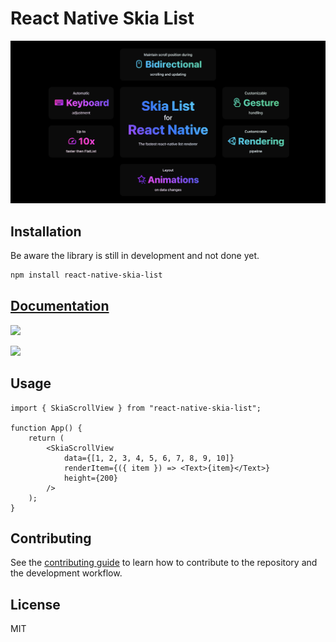 <!-- ![](./docs/static/img/banner-dark.png#gh-dark-mode-only)
![](./docs/static/img/banner-light.png#gh-light-mode-only) -->

# React Native Skia List

![](./docs/static/img/banner.png)

## Installation

Be aware the library is still in development and not done yet.

```sh
npm install react-native-skia-list
```

## [Documentation](https://samuelscheit.github.io/react-native-skia-list/)

![](./docs/static/img/demo.gif)

<a href="https://samuelscheit.github.io/react-native-skia-list/#demo">
	<img width="230" src="./docs/static/demo.gif" />
</a>

## Usage

```tsx
import { SkiaScrollView } from "react-native-skia-list";

function App() {
	return (
		<SkiaScrollView
			data={[1, 2, 3, 4, 5, 6, 7, 8, 9, 10]}
			renderItem={({ item }) => <Text>{item}</Text>}
			height={200}
		/>
	);
}
```

## Contributing

See the [contributing guide](https://github.com/SamuelScheit/react-native-skia-list/blob/main/CONTRIBUTING.md) to learn how to contribute to the repository and the development workflow.

## License

MIT
